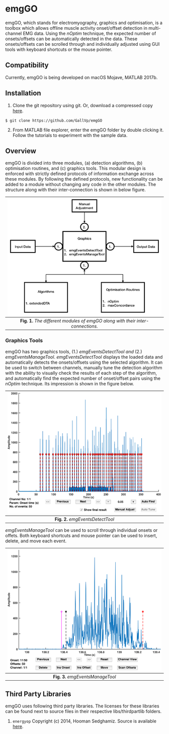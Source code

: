 # emgGO

emgGO, which stands for electromyography, graphics and optimisation, is a toolbox which allows offline muscle activity onset/offset detection in multi-channel EMG data. Using the *nOptim* technique, the expected number of onsets/offsets can be automatically detected in the data. These onsets/offsets can be scrolled through and individually adjusted using GUI tools with keyboard shortcuts or the mouse pointer.

## Compatibility
Currently, emgGO is being developed on macOS Mojave, MATLAB 2017b.

## Installation
1. Clone the git repository using git. Or, download a compressed copy [here](https://codeload.github.com/GallVp/emgGO/zip/master).
```
$ git clone https://github.com/GallVp/emgGO
```
2. From MATLAB file explorer, enter the emgGO folder by double clicking it. Follow the tutorials to experiment with the sample data.

## Overview
emgGO is divided into three modules, (a) detection algorithms, (b) optimisation routines, and (c) graphics tools. This modular design is enforced with strictly defined protocols of information exchange across these modules. By following the defined protocols, new functionality can be added to a module without changing any code in the other modules. The structure along with their inter-connection is shown in below figure.

|![alt text](docs/figs/emgGO_SD.png)|
|:--:|
|**Fig. 1.** *The different modules of emgGO along with their inter-connections.*|

### Graphics Tools
emgGO has two graphics tools, (1.) *emgEventsDetectTool and* (2.) *emgEventsManageTool*. *emgEventsDetectTool* displays the loaded data and automatically detects the onsets/offsets using the selected algorithm. It can be used to switch between channels, manually tune the detection algorithm with the ability to visually check the results of each step of the algorithm, and automatically find the expected number of onset/offset pairs using the *nOptim* technique. Its impression is shown in the figure below.

|![alt text](docs/figs/emgGO_a.png)|
|:--:|
|**Fig. 2.** *emgEventsDetectTool*|

*emgEventsManageTool* can be used to scroll through individual onsets or offets. Both keyboard shortcuts and mouse pointer can be used to insert, delete, and move each event.

|![alt text](docs/figs/emgGO_b.png)|
|:--:|
|**Fig. 3.** *emgEventsManageTool*|

## Third Party Libraries
emgGO uses following third party libraries. The licenses for these libraries can be found next to source files in their respective libs/thirdpartlib folders.
1. `energyop` Copyright (c) 2014, Hooman Sedghamiz. Source is available [here](https://au.mathworks.com/matlabcentral/fileexchange/45406-teager-keiser-energy-operator-vectorized).